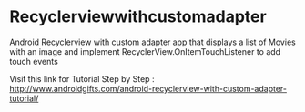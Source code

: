 # Recyclerviewwithcustomadapter
Android Recyclerview with custom adapter app that displays a list of Movies with an image and implement RecyclerView.OnItemTouchListener to add touch events


Visit this link for Tutorial Step by Step : http://www.androidgifts.com/android-recyclerview-with-custom-adapter-tutorial/